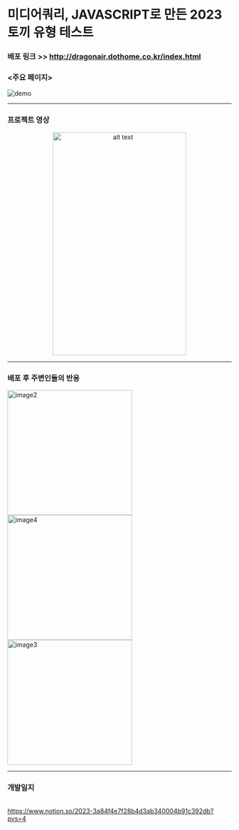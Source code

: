 
# 미디어쿼리, JAVASCRIPT로 만든 2023 토끼 유형 테스트

### 배포 링크 >>  http://dragonair.dothome.co.kr/index.html <br>

### <주요 페이지> <br>
![demo](https://user-images.githubusercontent.com/80152716/218378844-aa94fe10-423b-4925-8fc4-eaa340a52243.png) <br>

<hr/>

### 프로젝트 영상<br>
<div style="text-align: center;">
<img src="demo/demo.gif" alt="alt text" width="300" height="500" style="display: block; margin: auto;"/>
</div>
<hr/>

### 배포 후 주변인들의 반응 <br>

<img src="https://github.com/user-attachments/assets/0ab21f1f-d760-40ab-9473-e6cf5030dafe" alt="image2" style="width: 280px; height: auto;">

<img src="https://github.com/user-attachments/assets/c8237d5b-973b-440a-9a44-a132a615978f" alt="image4" style="width: 280px; height: auto;">
<img src="https://github.com/user-attachments/assets/6cd122f5-8b79-41b4-aa6c-732b319f0366" alt="image3" style="width: 280px; height: auto;">

<hr/>

### 개발일지<br>
<Notion> <br>
https://www.notion.so/2023-3a84f4e7f28b4d3ab340004b91c392db?pvs=4
